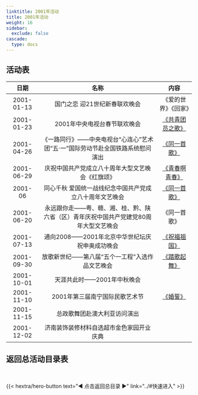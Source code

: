 ```yaml
---
linktitle: 2001年活动
title: 2001年活动
weight: 16
sidebar:
  exclude: false
cascade:
  type: docs
---
```


## 活动表

|日期|名称|内容|
|:-----:|:-----:|:-----:|
|2001-01-13|国门之恋 迎21世纪新春联欢晚会|《爱的世界》《回家》|
|2001-01-23|2001年中央电视台春节联欢晚会|[《共青团员之歌》](../2001/20010123/)|
|2001-04-26|《一路同行》——中央电视台“心连心”艺术团“五·一”国际劳动节赴全国铁路系统慰问演出|[《同一首歌》](../2001/20010426/)|
|2001-06-29|庆祝中国共产党成立八十周年大型文艺晚会《红旗颂》|[《青春啊青春》](../2001/20010629/)|
|2001-06|同心千秋 爱国统一战线纪念中国共产党成立八十周年文艺晚会|[《同一首歌》](../2001/200106/)|
|2001-06-20|永远跟你走——粤、赣、湘、桂、黔、陕六省（区）青年庆祝中国共产党建党80周年大型文艺晚会|《同一首歌》|
|2001-07-13|通向2008——2001年北京中华世纪坛庆祝申奥成功晚会|[《祝福祖国》](../2001/20010713/)|
|2001-09-30|放歌新世纪——第八届“五个一工程”入选作品文艺晚会|[《踏歌起舞》](../2001/20010930/)|
|2001-10-01|天涯共此时——2001年中秋晚会||
|2001-11-10|2001年第三届南宁国际民歌艺术节|[《婚誓》](../2001/20011110/)|
|2001-11-15|总政歌舞团赴澳大利亚访问演出||
|2001-12-02|济南装饰装修材料自选超市金色家园开业庆典||





## 返回总活动目录表

<br>

{{< hextra/hero-button text="◀ 点击返回总目录 ▶" link="../#快速进入" >}}